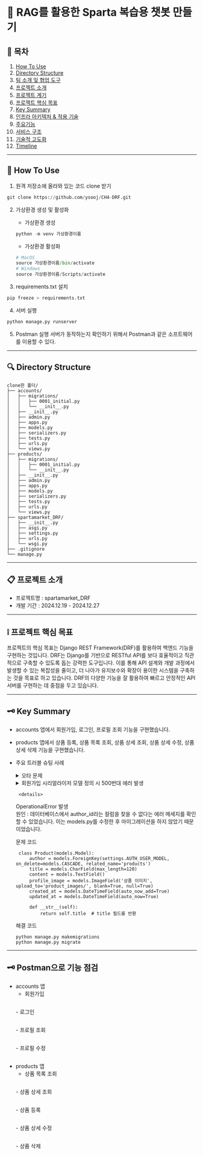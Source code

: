 # 🤖 RAG를 활용한 Sparta 복습용 챗봇 만들기

## 📖 목차
1. [How To Use](#-how-to-use)
2. [Directory Structure](#-directory-structure)
3. [팀 소개 및 협업 도구](#-팀-소개-및-협업-도구)
4. [프로젝트 소개](#-프로젝트-소개)
5. [프로젝트 계기](#-프로젝트-계기)
6. [프로젝트 핵심 목표](#-프로젝트-핵심-목표)
7. [Key Summary](#️-key-summary)
8. [인프라 아키텍처 & 적용 기술](#-인프라-아키텍처-적용-기술)
9. [주요기능](#-주요기능)
10. [서비스 구조](#-서비스-구조)
11. [기술적 고도화](#-기술적-고도화)
12. [Timeline](#-timeline)

---
## 📣 How To Use
1. 원격 저장소에 올라와 있는 코드 clone 받기
```python
git clone https://github.com/ysooj/CH4-DRF.git
```

2. 가상환경 생성 및 활성화
    - 가상환경 생성
    ```python
    python -m venv 가상환경이름
    ```
    - 가상환경 활성화
    ```python
    # MacOS
    source 가상환경이름/bin/activate
    # Windows
    source 가상환경이름/Scripts/activate
    ```

3. requirements.txt 설치
```python
pip freeze > requirements.txt
```

4. 서버 실행 
```python
python manage.py runserver
```

5. Postman 실행
서버가 동작하는지 확인하기 위해서 Postman과 같은 소프트웨어를 이용할 수 있다.


---
## 🔍 Directory Structure

```
clone한 폴더/
├── accounts/
│   ├── migrations/
│   │   ├── 0001_initial.py
│   │   └── __init__.py
│   ├── __init__.py
│   ├── admin.py
│   ├── apps.py
│   ├── models.py
│   ├── serializers.py
│   ├── tests.py
│   ├── urls.py
│   └── views.py
├── products/
│   ├── migrations/
│   │   ├── 0001_initial.py
│   │   └── __init__.py
│   ├── __init__.py
│   ├── admin.py
│   ├── apps.py
│   ├── models.py
│   ├── serializers.py
│   ├── tests.py
│   ├── urls.py
│   └── views.py
├── spartamarket_DRF/
│   ├── __init__.py
│   ├── asgi.py
│   ├── settings.py
│   ├── urls.py
│   └── wsgi.py
├── .gitignore
└── manage.py
```

---
## 📋 프로젝트 소개
- 프로젝트명 : spartamarket_DRF
- 개발 기간 : 2024.12.19 - 2024.12.27

---
## ❕ 프로젝트 핵심 목표
프로젝트의 핵심 목표는 Django REST Framework(DRF)를 활용하여 백엔드 기능을 구현하는 것입니다. DRF는 Django를 기반으로 RESTful API를 보다 효율적이고 직관적으로 구축할 수 있도록 돕는 강력한 도구입니다. 이를 통해 API 설계와 개발 과정에서 발생할 수 있는 복잡성을 줄이고, 더 나아가 유지보수와 확장이 용이한 시스템을 구축하는 것을 목표로 하고 있습니다. DRF의 다양한 기능을 잘 활용하여 빠르고 안정적인 API 서버를 구현하는 데 중점을 두고 있습니다.

---
## 🗝️ Key Summary
- accounts 앱에서 회원가입, 로그인, 프로필 조회 기능을 구현했습니다.
- products 앱에서 상품 등록, 상품 목록 조회, 상품 상세 조회, 상품 상세 수정, 상품 상세 삭제 기능을 구현했습니다.
      
- 주요 트러블 슈팅 사례
   <details>
  <summary>오타 문제</summary>
    변수나 함수명, html 등의 오타로 인해 다양한 오류가 발생해서, 오타를 찾아서 수정하는 작업이 많았습니다.
  </details>

  </details>

  <details>
  <summary>회원가입 시리얼라이저 모델 정의 시 500번대 에러 발생</summary>
   원인 : Meta 클래스에도 필수 필드들을 추가해야 하는데, 필수 필드들을 추가하지 않았기 때문이었습니다.
   
   문제 코드
   ```
    class Meta:
        model = User
        fields = ('email', 'password', 'password2', 'username', 'profile_image')
   ```
   
   해결 코드
   ```
    class Meta:
        model = User
        fields = ('email', 'password', 'password2', 'username', 'profile_image', 'name', 'nickname', 'birthdate')
   ```
  </details>

     
       <details>
  <summary>OperationalError 발생</summary>
   원인 : 데이터베이스에서 author_id라는 컬럼을 찾을 수 없다는 에러 메세지를 확인할 수 있었습니다. 이는 models.py를 수정한 후 마이그레이션을 하지 않았기 때문이었습니다.
   
   문제 코드
   ```
    class Product(models.Model):
        author = models.ForeignKey(settings.AUTH_USER_MODEL, on_delete=models.CASCADE, related_name='products')
        title = models.CharField(max_length=120)
        content = models.TextField()
        profile_image = models.ImageField('상품 이미지', upload_to='product_images/', blank=True, null=True)
        created_at = models.DateTimeField(auto_now_add=True)
        updated_at = models.DateTimeField(auto_now=True)

        def __str__(self):
            return self.title  # title 필드를 반환
   ```
   
   해결 코드
   ```
   python manage.py makemigrations
   python manage.py migrate
   ```
  </details>

---
## 🗝️ Postman으로 기능 점검
- accounts 앱
    - 회원가입
    <p align="center">
        <img src="">
    </p>
    - 로그인
    <p align="center">
        <img src="">
    </p>
    - 프로필 조회
    <p align="center">
        <img src="">
    </p>
    - 프로필 수정
    <p align="center">
        <img src="">
    </p>
- products 앱
    - 상품 목록 조회
    <p align="center">
        <img src="">
    </p>
    - 상품 상세 조회
    <p align="center">
        <img src="">
    </p>
    - 상품 등록
    <p align="center">
        <img src="">
    </p>
    - 상품 상세 수정
    <p align="center">
        <img src="">
    </p>
    - 상품 삭제
    <p align="center">
        <img src="">
    </p>